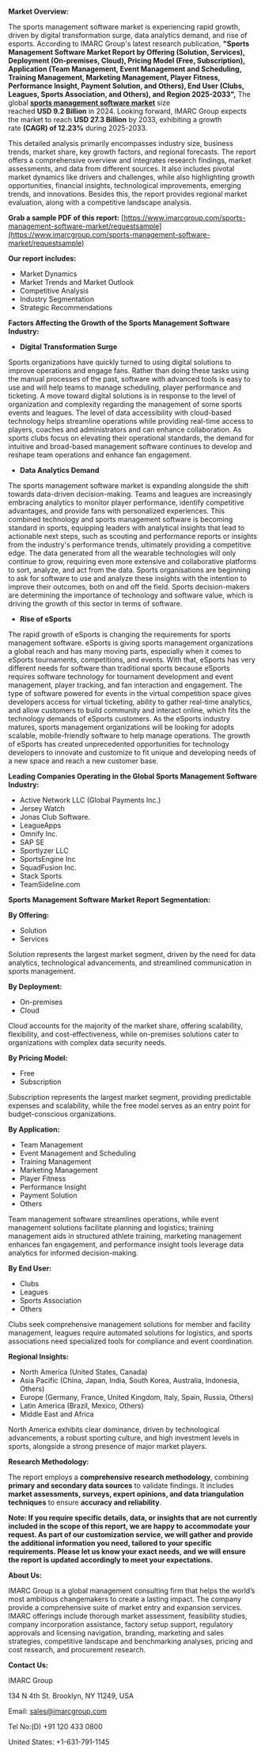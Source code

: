 **Market Overview:**

The sports management software market is experiencing rapid growth, driven by digital transformation surge, data analytics demand, and rise of esports. According to IMARC Group's latest research publication, **"Sports Management Software Market Report by Offering (Solution, Services), Deployment (On-premises, Cloud), Pricing Model (Free, Subscription), Application (Team Management, Event Management and Scheduling, Training Management, Marketing Management, Player Fitness, Performance Insight, Payment Solution, and Others), End User (Clubs, Leagues, Sports Association, and Others), and Region 2025-2033",** The global [**sports management software market**](https://www.imarcgroup.com/sports-management-software-market) size reached **USD 9.2 Billion** in 2024. Looking forward, IMARC Group expects the market to reach **USD 27.3 Billion** by 2033, exhibiting a growth rate **(CAGR) of 12.23%** during 2025-2033.

This detailed analysis primarily encompasses industry size, business trends, market share, key growth factors, and regional forecasts. The report offers a comprehensive overview and integrates research findings, market assessments, and data from different sources. It also includes pivotal market dynamics like drivers and challenges, while also highlighting growth opportunities, financial insights, technological improvements, emerging trends, and innovations. Besides this, the report provides regional market evaluation, along with a competitive landscape analysis.

**Grab a sample PDF of this report:** [https://www.imarcgroup.com/sports-management-software-market/requestsample](https://www.imarcgroup.com/sports-management-software-market/requestsample)

**Our report includes:**

*   Market Dynamics
*   Market Trends and Market Outlook
*   Competitive Analysis
*   Industry Segmentation
*   Strategic Recommendations

**Factors Affecting the Growth of the Sports Management Software Industry:**

*   **Digital Transformation Surge**

Sports organizations have quickly turned to using digital solutions to improve operations and engage fans. Rather than doing these tasks using the manual processes of the past, software with advanced tools is easy to use and will help teams to manage scheduling, player performance and ticketing. A move toward digital solutions is in response to the level of organization and complexity regarding the management of some sports events and leagues. The level of data accessibility with cloud-based technology helps streamline operations while providing real-time access to players, coaches and administrators and can enhance collaboration. As sports clubs focus on elevating their operational standards, the demand for intuitive and broad-based management software continues to develop and reshape team operations and enhance fan engagement.

*   **Data Analytics Demand**

The sports management software market is expanding alongside the shift towards data-driven decision-making. Teams and leagues are increasingly embracing analytics to monitor player performance, identify competitive advantages, and provide fans with personalized experiences. This combined technology and sports management software is becoming standard in sports, equipping leaders with analytical insights that lead to actionable next steps, such as scouting and performance reports or insights from the industry's performance trends, ultimately providing a competitive edge. The data generated from all the wearable technologies will only continue to grow, requiring even more extensive and collaborative platforms to sort, analyze, and act from the data. Sports organisations are beginning to ask for software to use and analyze these insights with the intention to improve their outcomes, both on and off the field. Sports decision-makers are determining the importance of technology and software value, which is driving the growth of this sector in terms of software.

*   **Rise of eSports**

The rapid growth of eSports is changing the requirements for sports management software. eSports is giving sports management organizations a global reach and has many moving parts, especially when it comes to eSports tournaments, competitions, and events. With that, eSports has very different needs for software than traditional sports because eSports requires software technology for tournament development and event management, player tracking, and fan interaction and engagement. The type of software powered for events in the virtual competition space gives developers access for virtual ticketing, ability to gather real-time analytics, and allow customers to build community and interact online, which fits the technology demands of eSports customers. As the eSports industry matures, sports management organizations will be looking for adopts scalable, mobile-friendly software to help manage operations. The growth of eSports has created unprecedented opportunities for technology developers to innovate and customize to fit unique and developing needs of a new space and reach a new customer base.

**Leading Companies Operating in the Global Sports Management Software Industry:**

*   Active Network LLC (Global Payments Inc.)
*   Jersey Watch
*   Jonas Club Software.
*   LeagueApps
*   Omnify Inc.
*   SAP SE
*   Sportlyzer LLC
*   SportsEngine Inc
*   SquadFusion Inc.
*   Stack Sports
*   TeamSideline.com

**Sports Management Software Market Report Segmentation:**

**By Offering:**

*   Solution
*   Services

Solution represents the largest market segment, driven by the need for data analytics, technological advancements, and streamlined communication in sports management.

**By Deployment:**

*   On-premises
*   Cloud

Cloud accounts for the majority of the market share, offering scalability, flexibility, and cost-effectiveness, while on-premises solutions cater to organizations with complex data security needs.

**By Pricing Model:**

*   Free
*   Subscription

Subscription represents the largest market segment, providing predictable expenses and scalability, while the free model serves as an entry point for budget-conscious organizations.

**By Application:**

*   Team Management
*   Event Management and Scheduling
*   Training Management
*   Marketing Management
*   Player Fitness
*   Performance Insight
*   Payment Solution
*   Others

Team management software streamlines operations, while event management solutions facilitate planning and logistics; training management aids in structured athlete training, marketing management enhances fan engagement, and performance insight tools leverage data analytics for informed decision-making.

**By End User:**

*   Clubs
*   Leagues
*   Sports Association
*   Others

Clubs seek comprehensive management solutions for member and facility management, leagues require automated solutions for logistics, and sports associations need specialized tools for compliance and event coordination.

**Regional Insights:**

*   North America (United States, Canada)
*   Asia Pacific (China, Japan, India, South Korea, Australia, Indonesia, Others)
*   Europe (Germany, France, United Kingdom, Italy, Spain, Russia, Others)
*   Latin America (Brazil, Mexico, Others)
*   Middle East and Africa

North America exhibits clear dominance, driven by technological advancements, a robust sporting culture, and high investment levels in sports, alongside a strong presence of major market players.

**Research Methodology:**

The report employs a **comprehensive research methodology**, combining **primary and secondary data sources** to validate findings. It includes **market assessments, surveys, expert opinions, and data triangulation techniques** to ensure **accuracy and reliability**.

**Note: If you require specific details, data, or insights that are not currently included in the scope of this report, we are happy to accommodate your request. As part of our customization service, we will gather and provide the additional information you need, tailored to your specific requirements. Please let us know your exact needs, and we will ensure the report is updated accordingly to meet your expectations.**

**About Us:**

IMARC Group is a global management consulting firm that helps the world’s most ambitious changemakers to create a lasting impact. The company provide a comprehensive suite of market entry and expansion services. IMARC offerings include thorough market assessment, feasibility studies, company incorporation assistance, factory setup support, regulatory approvals and licensing navigation, branding, marketing and sales strategies, competitive landscape and benchmarking analyses, pricing and cost research, and procurement research.

**Contact Us:**

IMARC Group

134 N 4th St. Brooklyn, NY 11249, USA

Email: sales@imarcgroup.com

Tel No:(D) +91 120 433 0800

United States: +1-631-791-1145
